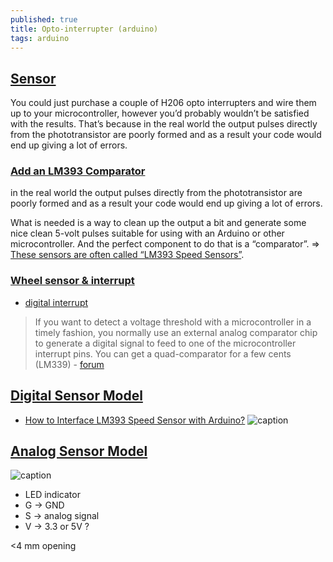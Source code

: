 ```yaml
---
published: true
title: Opto-interrupter (arduino)
tags: arduino
---
```

## [Sensor](https://dronebotworkshop.com/robot-car-with-speed-sensors/#Optical_Interrupter_Sensor)

You could just purchase a couple of H206 opto interrupters and wire them up to your microcontroller, however you’d probably wouldn’t be satisfied with the results.  That’s because in the real world the output pulses directly from the phototransistor are poorly formed and as a result your code would end up giving a lot of errors.

### [Add an LM393 Comparator](https://dronebotworkshop.com/robot-car-with-speed-sensors/#Add_an_LM393_Comparator)

in the real world the output pulses directly from the phototransistor are poorly formed and as a result your code would end up giving a lot of errors.

What is needed is a way to clean up the output a bit and generate some nice clean 5-volt pulses suitable for using with an Arduino or other microcontroller.  And the perfect component to do that is a “comparator”. => [These sensors are often called “LM393 Speed Sensors”](https://www.electronicshub.org/interfacing-lm393-speed-sensor-with-arduino/).

### [Wheel sensor & interrupt](https://dronebotworkshop.com/robot-car-with-speed-sensors/#Interrupts)

- [digital interrupt](https://www.arduino.cc/reference/en/language/functions/external-interrupts/attachinterrupt/)

> If you want to detect a voltage threshold with a microcontroller in a timely fashion, you normally use an
external analog comparator chip to generate a digital signal to feed to one of the microcontroller interrupt
pins.  You can get a quad-comparator for a few cents (LM339) - [forum](https://forum.arduino.cc/index.php?topic=297210.15)

## [Digital Sensor Model](https://wiki.eprolabs.com/index.php?title=Opto_Interrupter_MOC7811)

- [How to Interface LM393 Speed Sensor with Arduino?](https://www.electronicshub.org/interfacing-lm393-speed-sensor-with-arduino/)
![caption](https://www.electronicshub.org/wp-content/uploads/2018/09/Interfacing-LM393-Speed-Sensor-with-Arduino-LM393-Sensor-Schematic.jpg)

## [Analog Sensor Model](https://www.amazon.fr/gp/product/B07CQWPLWB/ref=ppx_yo_dt_b_asin_title_o04_s01?ie=UTF8&psc=1)

![caption](https://images-na.ssl-images-amazon.com/images/I/61GuGYqliqL._SL1500_.jpg)

- LED indicator
- G -> GND
- S -> analog signal
- V -> 3.3 or 5V ?

<4 mm opening


